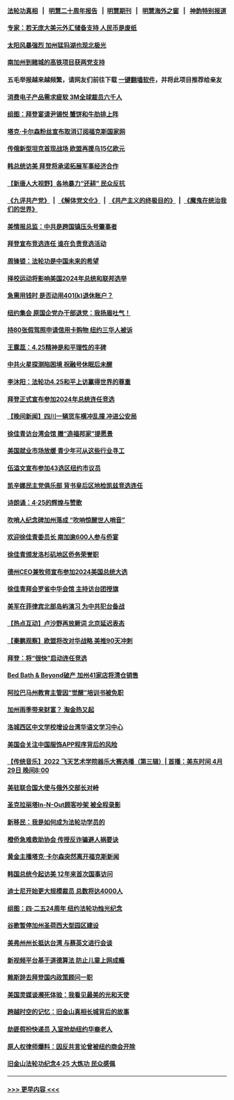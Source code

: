 #### [法轮功真相](https://github.com/gfw-breaker/truth/blob/master/README.md?t=0) &nbsp;&nbsp;|&nbsp;&nbsp; [明慧二十周年报告](https://github.com/gfw-breaker/mh-reports/blob/master/README.md?t=0) &nbsp;&nbsp;|&nbsp;&nbsp;[明慧期刊](https://github.com/gfw-breaker/mh-qikan) &nbsp;&nbsp;|&nbsp;&nbsp; [明慧海外之窗](https://github.com/gfw-breaker/mh-news/blob/master/README.md?t=0) &nbsp;&nbsp;|&nbsp;&nbsp; [神韵特别报道](https://github.com/gfw-breaker/mh-news/blob/master/shenyun.md?t=0)
#### [专家：若无庞大美元外汇储备支持 人民币是废纸](../pages/nsc412/n13981559.md?t=04260943) 
#### [太阳风暴强烈 加州猛犸湖也现北极光](../pages/nsc412/n13981671.md?t=04260943) 
#### [南加州到赌城的高铁项目获两党支持](../pages/nsc412/n13981595.md?t=04260943) 
#### 五毛举报越来越频繁，请网友们前往下载 [一键翻墙软件](https://github.com/gfw-breaker/ssr-accounts)，并将此项目推荐给亲友
#### [消费电子产品需求疲软 3M全球裁员六千人](../pages/nsc412/n13981561.md?t=04260943) 
#### [组图：拜登宴请尹锡悦 蟹饼和牛肋排上阵](../pages/nsc412/n13981594.md?t=04260943) 
#### [塔克‧卡尔森粉丝宣布取消订阅福克斯国家网](../pages/nsc412/n13981575.md?t=04260943) 
#### [传俄新型坦克首现战场 欧盟再援乌15亿欧元](../pages/nsc412/n13981474.md?t=04260943) 
#### [韩总统访美 拜登将承诺拓展军事经济合作](../pages/nsc412/n13981581.md?t=04260943) 
#### [【新唐人大视野】各地暴力“还耕” 民众反抗](../pages/nsc412/n13981426.md?t=04260943) 
#### [《九评共产党》](https://github.com/begood0513/9ping.md/blob/master/README.md) &nbsp;|&nbsp; [《解体党文化》](../../../../jtdwh.md/blob/master/README.md)  &nbsp;|&nbsp; [《共产主义的终极目的》](../../../../gczydzjmd.md/blob/master/README.md) &nbsp;|&nbsp; [《魔鬼在统治我们的世界》](../../../../mgztzwmdsj.md/blob/master/README.md) 
#### [美情报总监：中共是跨国镇压头号肇事者](../pages/nsc412/n13981457.md?t=04260943) 
#### [拜登宣布竞选连任 谁在负责竞选活动](../pages/nsc412/n13981526.md?t=04260943) 
#### [周锋锁：法轮功是中国未来的希望](../pages/nsc412/n13981535.md?t=04260943) 
#### [择校运动将影响美国2024年总统和联邦选举](../pages/nsc412/n13981537.md?t=04260943) 
#### [急需用钱时 是否动用401(k)退休账户？](../pages/nsc412/n13977600.md?t=04260943) 
#### [纽约集会 原国企党办干部退党：我扬眉吐气！](../pages/nsc412/n13981095.md?t=04260943) 
#### [持80张假驾照申请信用卡购物 纽约三华人被诉](../pages/nsc412/n13981091.md?t=04260943) 
#### [王露蕊：4.25精神是和平理性的丰碑](../pages/nsc412/n13980870.md?t=04260943) 
#### [中共火星探测陷困境 祝融号休眠后未醒](../pages/nsc412/n13981455.md?t=04260943) 
#### [李沐阳：法轮功4.25和平上访赢得世界的尊重](../pages/nsc412/n13980694.md?t=04260943) 
#### [拜登正式宣布参加2024年总统连任竞选](../pages/nsc412/n13981339.md?t=04260943) 
#### [【晚间新闻】四川一辆货车横冲乱撞 冲进公安局](../pages/nsc412/n13981247.md?t=04260943) 
#### [徐佳青访台湾会馆 赠“造福邦家”提愿景](../pages/nsc412/n13981121.md?t=04260943) 
#### [美国就业市场放缓 青少年可从这些行业寻工](../pages/nsc412/n13981001.md?t=04260943) 
#### [伍溢文宣布参加43选区纽约市议员](../pages/nsc412/n13981061.md?t=04260943) 
#### [凯辛娜民主党俱乐部 背书皇后区地检凯兹竞选连任](../pages/nsc412/n13981039.md?t=04260943) 
#### [诗朗诵：4·25的辉煌与赞歌](../pages/nsc412/n13981056.md?t=04260943) 
#### [吹哨人纪念碑加州落成 “吹响惊醒世人哨音”](../pages/nsc412/n13981035.md?t=04260943) 
#### [欢迎徐佳青委员长 南加逾600人参与侨宴](../pages/nsc412/n13981026.md?t=04260943) 
#### [徐佳青颁发洛杉矶地区侨务荣誉职](../pages/nsc412/n13981017.md?t=04260943) 
#### [德州CEO兼牧师宣布参加2024美国总统大选](../pages/nsc412/n13980945.md?t=04260943) 
#### [徐佳青拜会罗省中华会馆 主持访台团授旗](../pages/nsc412/n13980999.md?t=04260943) 
#### [美军在菲律宾北部岛屿演习 为中共犯台备战](../pages/nsc412/n13980840.md?t=04260943) 
#### [【热点互动】卢沙野再放厥词 北京延迟表态](../pages/nsc412/n13980923.md?t=04260943) 
#### [【秦鹏观察】欧盟将改对华战略 美推90天冲刺](../pages/nsc412/n13980904.md?t=04260943) 
#### [拜登：将“很快”启动连任竞选](../pages/nsc412/n13980843.md?t=04260943) 
#### [Bed Bath & Beyond破产 加州41家店将清仓销售](../pages/nsc412/n13980938.md?t=04260943) 
#### [阿拉巴马州教育主管因“觉醒”培训书被免职](../pages/nsc412/n13979224.md?t=04260943) 
#### [加州雨季带来财富？ 淘金热又起](../pages/nsc412/n13980928.md?t=04260943) 
#### [洛城西区中文学校增设台湾华语文学习中心](../pages/nsc412/n13980898.md?t=04260943) 
#### [美国会关注中国服饰APP程序背后的风险](../pages/nsc412/n13980854.md?t=04260943) 
#### [【传统音乐】2022 飞天艺术学院器乐大赛选播（第三辑）| 首播：美东时间 4月29日 晚间8:00](../pages/nsc412/n13980769.md?t=04260943) 
#### [美驻联合国大使与俄外交部长对峙](../pages/nsc412/n13980892.md?t=04260943) 
#### [圣克拉丽塔In-N-Out顾客吵架 被全程录影](../pages/nsc412/n13980882.md?t=04260943) 
#### [新移民：我是如何成为法轮功学员的](../pages/nsc412/n13980779.md?t=04260943) 
#### [橙侨急难救助协会 传授反诈骗避人祸要诀](../pages/nsc412/n13980855.md?t=04260943) 
#### [黄金主播塔克‧卡尔森突然离开福克斯新闻](../pages/nsc412/n13980701.md?t=04260943) 
#### [韩国总统今起访美 12年来首次国事访问](../pages/nsc412/n13980713.md?t=04260943) 
#### [迪士尼开始更大规模裁员 总数将达4000人](../pages/nsc412/n13980763.md?t=04260943) 
#### [组图：四‧二五24周年 纽约法轮功烛光纪念](../pages/nsc412/n13980237.md?t=04260943) 
#### [谷歌暂停加州圣荷西大型园区建设](../pages/nsc412/n13980299.md?t=04260943) 
#### [美弗州州长抵达台湾 与蔡英文进行会谈](../pages/nsc412/n13980749.md?t=04260943) 
#### [新视频平台基于道德算法 防止儿童上网成瘾](../pages/nsc412/n13980719.md?t=04260943) 
#### [赖斯辞去拜登国内政策顾问一职](../pages/nsc412/n13980658.md?t=04260943) 
#### [美国灵媒谈濒死体验：我看见最美的光和天使](../pages/nsc412/n13980703.md?t=04260943) 
#### [跨越时空的记忆：旧金山真相长城背后的故事](../pages/nsc412/n13980418.md?t=04260943) 
#### [劫匪假扮快递员 入室抢劫纽约华裔老人](../pages/nsc412/n13980232.md?t=04260943) 
#### [原人权律师爆料：因反共言论曾被纽约商会开除](../pages/nsc412/n13980420.md?t=04260943) 
#### [旧金山法轮功纪念4·25 大炼功 民众感佩](../pages/nsc412/n13980378.md?t=04260943) 

----
#### [ >>> 更早内容 <<< ](../indexes/nsc412-earlier.md)
